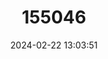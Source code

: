 ---
title: "155046"
category: "Apogon margaritophorus"
draft: false
date: 2024-02-22 13:03:51
languages:
  English: ["Pearly Cardinalfish", "Red-striped Cardinalfish"]
---